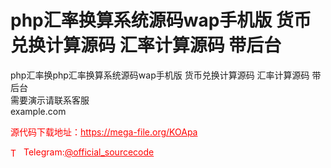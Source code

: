 # php汇率换算系统源码wap手机版 货币兑换计算源码 汇率计算源码 带后台

php汇率换php汇率换算系统源码wap手机版 货币兑换计算源码 汇率计算源码 带后台<br>需要演示请联系客服<br>example.com<br>


<p style="color: red;">源代码下载地址：<a href="https://mega-file.org/KOApa" style="color: red;">https://mega-file.org/KOApa</a></p><p style="color: red;"><img src="https://cdn-icons-png.flaticon.com/512/2111/2111646.png" alt="Telegram Icon" style="width: 16px; vertical-align: middle; margin-right: 5px;">Telegram:<a href="https://t.me/official_sourcecode" style="color: red;">@official_sourcecode</a></p>